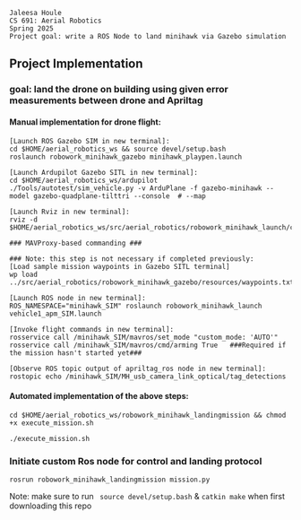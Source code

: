 
```
Jaleesa Houle
CS 691: Aerial Robotics 
Spring 2025
Project goal: write a ROS Node to land minihawk via Gazebo simulation

```


## Project Implementation 

### goal: land the drone on building using given error measurements between drone and Apriltag

#### Manual implementation for drone flight:
```
[Launch ROS Gazebo SIM in new terminal]:
cd $HOME/aerial_robotics_ws && source devel/setup.bash
roslaunch robowork_minihawk_gazebo minihawk_playpen.launch

[Launch Ardupilot Gazebo SITL in new terminal]:
cd $HOME/aerial_robotics_ws/ardupilot
./Tools/autotest/sim_vehicle.py -v ArduPlane -f gazebo-minihawk --model gazebo-quadplane-tilttri --console  # --map

[Launch Rviz in new terminal]:
rviz -d $HOME/aerial_robotics_ws/src/aerial_robotics/robowork_minihawk_launch/config/minihawk_SIM.rviz

### MAVProxy-based commanding ###

### Note: this step is not necessary if completed previously:
[Load sample mission waypoints in Gazebo SITL terminal]
wp load ../src/aerial_robotics/robowork_minihawk_gazebo/resources/waypoints.txt

```
```
[Launch ROS node in new terminal]:
ROS_NAMESPACE="minihawk_SIM" roslaunch robowork_minihawk_launch vehicle1_apm_SIM.launch

[Invoke flight commands in new terminal]:
rosservice call /minihawk_SIM/mavros/set_mode "custom_mode: 'AUTO'"
rosservice call /minihawk_SIM/mavros/cmd/arming True   ###Required if the mission hasn't started yet### 

[Observe ROS topic output of apriltag_ros node in new terminal]:
rostopic echo /minihawk_SIM/MH_usb_camera_link_optical/tag_detections
```

#### Automated implementation of the above steps: 

```
cd $HOME/aerial_robotics_ws/robowork_minihawk_landingmission && chmod +x execute_mission.sh

./execute_mission.sh

```

### Initiate custom Ros node for control and landing protocol ###

```
rosrun robowork_minihawk_landingmission mission.py

```

Note: make sure to run ``` source devel/setup.bash``` & ``` catkin make ``` when first downloading this repo
